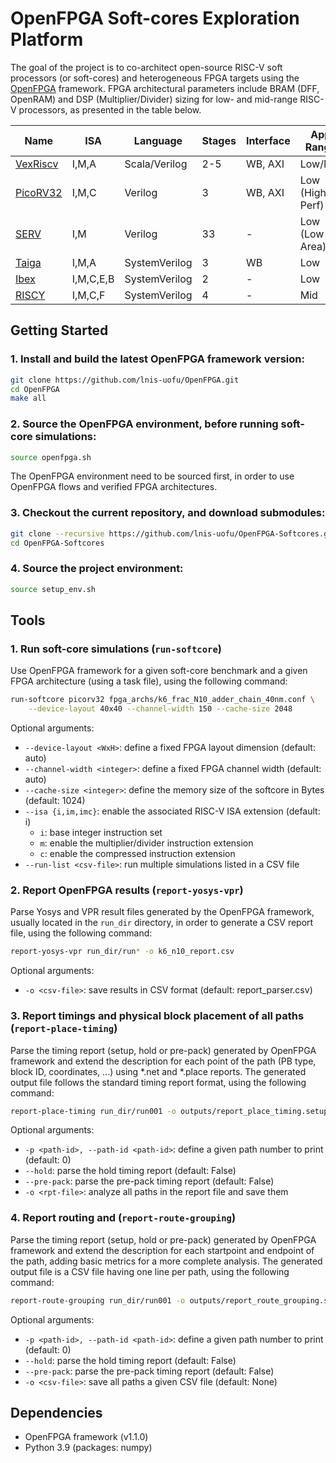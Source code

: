 # OpenFPGA Soft-cores Exploration Platform

The goal of the project is to co-architect open-source RISC-V soft processors (or soft-cores) and heterogeneous FPGA targets using the [OpenFPGA](https://github.com/lnis-uofu/OpenFPGA) framework.
FPGA architectural parameters include BRAM (DFF, OpenRAM) and DSP (Multiplier/Divider) sizing for low- and mid-range RISC-V processors, as presented in the table below.

<div align="center">

| **Name**                                             | **ISA**   | **Language**  | **Stages** | **Interface** | **App Range**   |
|------------------------------------------------------|-----------|---------------|------------|---------------|-----------------|
| [VexRiscv](https://github.com/SpinalHDL/VexRiscv)    | I,M,A     | Scala/Verilog | 2-5        | WB, AXI       | Low/Mid         |
| [PicoRV32](https://github.com/YosysHQ/picorv32)      | I,M,C     | Verilog       | 3          | WB, AXI       | Low (High-Perf) |
| [SERV](https://github.com/olofk/serv)                | I,M       | Verilog       | 33         | -             | Low (Low-Area)  |
| [Taiga](https://gitlab.com/sfu-rcl/Taiga)            | I,M,A     | SystemVerilog | 3          | WB            | Low             |
| [Ibex](https://github.com/lowRISC/ibex)              | I,M,C,E,B | SystemVerilog | 2          | -             | Low             |
| [RISCY](https://github.com/pulp-platform/pulpissimo) | I,M,C,F   | SystemVerilog | 4          | -             | Mid             |

</div>

## Getting Started

### 1. Install and build the latest OpenFPGA framework version:
```bash
git clone https://github.com/lnis-uofu/OpenFPGA.git
cd OpenFPGA
make all
```

### 2. Source the OpenFPGA environment, before running soft-core simulations:
```bash
source openfpga.sh
```

The OpenFPGA environment need to be sourced first, in order to use OpenFPGA flows and verified FPGA architectures.

### 3. Checkout the current repository, and download submodules:
```bash
git clone --recursive https://github.com/lnis-uofu/OpenFPGA-Softcores.git
cd OpenFPGA-Softcores
```

### 4. Source the project environment:
```bash
source setup_env.sh
```

## Tools

### 1. Run soft-core simulations (`run-softcore`)

Use OpenFPGA framework for a given soft-core benchmark and a given FPGA architecture (using a task file), using the following command:
```bash
run-softcore picorv32 fpga_archs/k6_frac_N10_adder_chain_40nm.conf \
    --device-layout 40x40 --channel-width 150 --cache-size 2048
```

Optional arguments:
- `--device-layout <WxH>`: define a fixed FPGA layout dimension (default: auto)
- `--channel-width <integer>`: define a fixed FPGA channel width (default: auto)
- `--cache-size <integer>`: define the memory size of the softcore in Bytes (default: 1024)
- `--isa {i,im,imc}`: enable the associated RISC-V ISA extension (default: i)
  - `i`: base integer instruction set
  - `m`: enable the multiplier/divider instruction extension
  - `c`: enable the compressed instruction extension
- `--run-list <csv-file>`: run multiple simulations listed in a CSV file

### 2. Report OpenFPGA results (`report-yosys-vpr`)

Parse Yosys and VPR result files generated by the OpenFPGA framework, usually located in the `run_dir` directory, in order to generate a CSV report file, using the following command:
```bash
report-yosys-vpr run_dir/run* -o k6_n10_report.csv
```

Optional arguments:
- `-o <csv-file>`: save results in CSV format (default: report_parser.csv)

### 3. Report timings and physical block placement of all paths (`report-place-timing`)

Parse the timing report (setup, hold or pre-pack) generated by OpenFPGA framework and extend the description for each point of the path (PB type, block ID, coordinates, ...) using *.net and *.place reports.
The generated output file follows the standard timing report format, using the following command:
```bash
report-place-timing run_dir/run001 -o outputs/report_place_timing.setup.rpt
```

Optional arguments:
- `-p <path-id>, --path-id <path-id>`: define a given path number to print (default: 0)
- `--hold`: parse the hold timing report (default: False)
- `--pre-pack`: parse the pre-pack timing report (default: False)
- `-o <rpt-file>`: analyze all paths in the report file and save them

### 4. Report routing and (`report-route-grouping`)

Parse the timing report (setup, hold or pre-pack) generated by OpenFPGA framework and extend the description for each startpoint and endpoint of the path, adding basic metrics for a more complete analysis.
The generated output file is a CSV file having one line per path, using the following command:
```bash
report-route-grouping run_dir/run001 -o outputs/report_route_grouping.setup.csv
```

Optional arguments:
- `-p <path-id>, --path-id <path-id>`: define a given path number to print (default: 0)
- `--hold`: parse the hold timing report (default: False)
- `--pre-pack`: parse the pre-pack timing report (default: False)
- `-o <csv-file>`: save all paths a given CSV file (default: None)

## Dependencies

- OpenFPGA framework (v1.1.0)
- Python 3.9 (packages: numpy)
